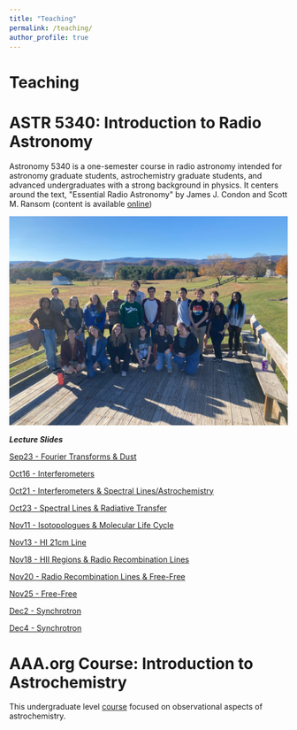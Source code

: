 ```yaml
---
title: "Teaching"
permalink: /teaching/
author_profile: true
---
```


Teaching
======

# ASTR 5340: Introduction to Radio Astronomy

Astronomy 5340 is a one-semester course in radio astronomy intended for astronomy graduate
students, astrochemistry graduate students, and advanced undergraduates with a strong
background in physics. It centers around the text, "Essential Radio Astronomy" by James J. Condon and Scott M. Ransom (content is available [online](https://science.nrao.edu/opportunities/courses/era))


![GBT group](/images/IMG_1223.jpeg)


***Lecture Slides***

[Sep23 - Fourier Transforms & Dust](/files/RadioAstro_Lecture_Sep23.pdf)

[Oct16 - Interferometers](/files/RadioAstro_Lecture_Oct16.pdf)

[Oct21 - Interferometers & Spectral Lines/Astrochemistry](/files/RadioAstro_Lecture_Oct21.pdf)

[Oct23 - Spectral Lines & Radiative Transfer](/files/RadioAstro_Lecture_Oct23.pdf)

[Nov11 - Isotopologues & Molecular Life Cycle](/files/RadioAstro_Lecture_Nov11.pdf)

[Nov13 - HI 21cm Line](/files/RadioAstro_Lecture_Nov13.pdf)

[Nov18 - HII Regions & Radio Recombination Lines](/files/Radio_Lecture_Nov18.pdf)

[Nov20 - Radio Recombination Lines & Free-Free](/files/RadioAstro_Lecture_Nov20.pdf)

[Nov25 - Free-Free](/files/RadioAstro_Lecture_Nov25.pdf)

[Dec2 - Synchrotron](/files/RadioAstro_Lecture_Dec2.pdf)

[Dec4 - Synchrotron](/files/RadioAstro_Lecture_Dec4.pdf)


# AAA.org Course: Introduction to Astrochemistry

This undergraduate level [course](https://aaa.org/event/introduction-to-astrochemistry-2024/2024-05-28/) focused on observational aspects of astrochemistry. 

